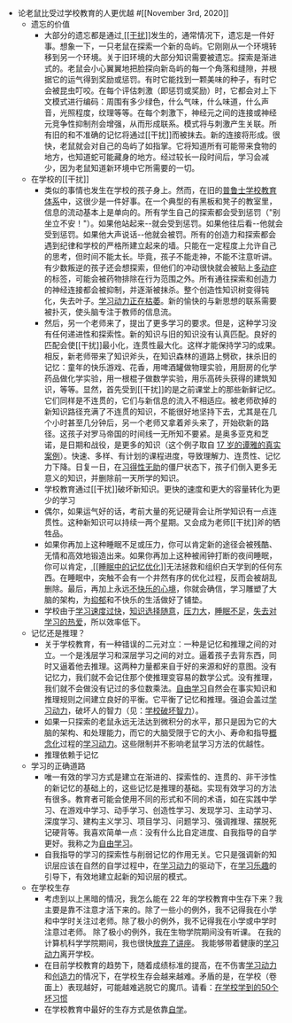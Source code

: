 - 论老鼠比受过学校教育的人更优越 #[[November 3rd, 2020]] 
    - 遗忘的价值
        - 大部分的遗忘都是通过[ [[干扰]]](https://supermemo.guru/wiki/Interference)发生的，通常情况下，遗忘是一件好事。想象一下，一只老鼠在探索一个新的岛屿。它刚刚从一个环境转移到另一个环境。关于旧环境的大部分知识需要被遗忘。探索是渐进式的。老鼠会小心翼翼地把脸探向新岛屿的每一个角落和缝隙，并根据它的运气得到奖励或惩罚。有时它能找到一颗美味的种子，有时它会被昆虫叮咬。在每个评估刺激（即惩罚或奖励）时，它都会对上下文模式进行编码：周围有多少绿色，什么气味，什么味道，什么声音，光照程度，纹理等等。在每个刺激下，神经元之间的连接或神经元竞争性抑制剂会增强，从而形成联系。模式将与刺激产生关联。所有旧的和不准确的记忆将通过[[干扰]]而被抹去。新的连接将形成。很快，老鼠就会对自己的岛屿了如指掌。它将知道所有可能带来食物的地方，也知道蛇可能藏身的地方。经过较长一段时间后，学习会减少，因为老鼠知道新环境中它所需要的一切。
    - 在学校的[[干扰]]
        - 类似的事情也发生在学校的孩子身上。然而，在旧的[普鲁士学校教育体系](https://supermemo.guru/wiki/Prussian_education_system)中，这很少是一件好事。在一个典型的有黑板和凳子的教室里，信息的流动基本上是单向的。所有学生自己的探索都会受到惩罚（"别坐立不安！"）。如果他站起来--就会受到惩罚。如果他往后看--他就会受到惩罚。如果他大声说话--他就会被罚。所有的创造力和探索都会遇到纪律和学校的严格所建立起来的墙。只能在一定程度上允许自己的思考，但时间不能太长。毕竟，孩子不能走神，不能不注意听讲。有少数叛逆的孩子还会想探索，但他们的冲动很快就会被贴上[多动症](https://supermemo.guru/wiki/ADHD)的标签，可能会被药物排除在行为范围之外。所有通往探索和创造力的神经连接都会被抑制，并逐渐被抹杀。整个创造性知识树变得钝化，失去叶子。[学习动力](https://supermemo.guru/wiki/Learn_drive)[正在枯萎](https://supermemo.guru/wiki/Schools_suppress_the_learn_drive)。新的愉快的与新思想的联系需要被扑灭，使头脑专注于教师的信息流。
        - 然后，另一个老师来了，提出了更多学习的要求。但是，这种学习没有任何递进性和探索性。新的知识与旧的知识没有认真匹配。良好的匹配会使[[干扰]]最小化，连贯性最大化。这样才能保持学习的成果。相反，新老师带来了知识斧头，在知识森林的道路上劈砍，抹杀旧的记忆：童年的快乐游戏、花香，用啤酒罐做物理实验，用厨房的化学药品做化学实验，用一根棍子做数学实验，用乐高砖头获得的建筑知识，等等。显然，首先受到[[干扰]]的是之前课堂上的那些新鲜记忆。它们同样是不连贯的，它们与新信息的流入不相适应。被老师砍掉的新知识路径充满了不连贯的知识，不能很好地坚持下去，尤其是在几个小时甚至几分钟后，另一个老师又拿着斧头来了，开始砍新的路径。这孩子对罗马帝国的时间线一无所知不要紧。是奥多亚克和芝诺，是日期和战役，是更多的知识（这个例子取自 [17 岁的谭雅的真实案例](https://supermemo.guru/wiki/Futility_of_schooling)）。快速、多样、有计划的课程进度，导致理解力、连贯性、记忆力下降。日复一日，在[习得性无助](https://supermemo.guru/wiki/Learned_helplessness)的僵尸状态下，孩子们倒入更多无意义的知识，并删除前一天所学的知识。
        - 学校教育通过[[干扰]]破坏新知识。更快的速度和更大的容量转化为更少的学习
        - 偶尔，如果运气好的话，考前大量的死记硬背会让所学知识有一点连贯性。这种新知识可以持续一两个星期。又会成为老师[[干扰]]斧的牺牲品。
        - 如果你再加上这种睡眠不足或压力，你可以肯定新的途径会被残酷、无情和高效地锻造出来。如果你再加上这种被闹钟打断的夜间睡眠，你可以肯定，[ [[睡眠中的记忆优化]]](https://supermemo.guru/wiki/Memory_optimization_in_sleep)无法拯救和组织白天学到的任何东西。在睡眠中，突触不会有一个井然有序的优化过程，反而会被胡乱删除。最后，再加上永远[不快乐的心境](https://supermemo.guru/wiki/Why_students_hate_school%3F)，你就会确信，学习雕塑了大脑的架构，为[抑郁](https://supermemo.guru/wiki/Learning_and_depression)和不快乐的生活做好了铺垫。
        - 学校由于[学习速度过快](https://supermemo.guru/wiki/Futility_of_schooling)，[知识选择随意](https://supermemo.guru/wiki/Learn_drive)，[压力大](https://supermemo.guru/wiki/Stress_resilience)，[睡眠不足](https://supermemo.guru/wiki/Natural_creativity_cycle)，[失去对学习的热爱](https://supermemo.guru/wiki/Pleasure_of_learning)，所以效率低下。
    - 记忆还是推理？
        - 关于学校教育，有一种错误的二元对立：一种是记忆和推理之间的对立。一个是浅层学习和深层学习之间的对立。逼着孩子去背东西，同时又逼着他去推理。这两种力量都来自于好的来源和好的意图。没有记忆力，我们就不会记住那个使推理变容易的数学公式。没有推理，我们就不会做没有记过的多位数乘法。[自由学习](https://supermemo.guru/wiki/Free_learning)自然会在事实知识和推理规则之间建立良好的平衡。它平衡了记忆和推理。强迫会盖过[学习动力](https://supermemo.guru/wiki/Learn_drive)，破坏人的智力（见：[学校破坏智力](https://supermemo.guru/wiki/School_undermines_intelligence)）。
        - 如果一只探索的老鼠永远无法达到微积分的水平，那只是因为它的大脑的架构、和处理能力，而它的大脑受限于它的大小、寿命和指导[概念化](https://supermemo.guru/wiki/Conceptualization)过程的[学习动力](https://supermemo.guru/wiki/Learn_drive)。这些限制并不影响老鼠学习方法的优越性。
        - 推理依赖于记忆
    - 学习的正确道路
        - 唯一有效的学习方式是建立在渐进的、探索性的、连贯的、非干涉性的新记忆的基础上的，这些记忆是推理的基础。实现有效学习的方法有很多。教育者可能会使用不同的形式和不同的术语，如在实践中学习、在游戏中学习、动手学习、创造性学习、发现学习、主动学习、深度学习、建构主义学习、项目学习、问题学习、强调推理、摆脱死记硬背等。我喜欢简单一点：没有什么比自定进度、自我指导的自学更好。我称之为[自由学习](https://supermemo.guru/wiki/Free_learning)。
        - 自我指导的学习的探索性与削弱记忆的作用无关。它只是强调新的知识层应该在自然的自学过程中，在[学习动力](https://supermemo.guru/wiki/Learn_drive)的驱动下，在[学习乐趣](https://supermemo.guru/wiki/Pleasure_of_learning)的引导下，有效地建立起新的知识层的模式。
    - 在学校生存
        - 考虑到以上黑暗的情况，我怎么能在 22 年的学校教育中生存下来？我主要是靠不注意才活下来的。除了一些小的例外，我不记得我在小学和中学时关注过老师。除了极小的例外，我不记得我在小学或中学时注意过老师。 除了极小的例外，我在生物学院期间没有听课。 在我的计算机科学学院期间，我也很快[放弃了讲座](https://supermemo.guru/wiki/How_I_invented_perfect_schooling)。 我能够带着健康的[学习动力](https://supermemo.guru/wiki/Learn_drive)离开学校。
        - 在目前学校教育的趋势下，随着成绩标准的提高，在不伤害[学习动力](https://supermemo.guru/wiki/Learn_drive)和[创造力](https://supermemo.guru/wiki/Creativity)的情况下，在学校生存会越来越难。矛盾的是，在学校（卷面上）表现越好，可能越难逃脱它的魔爪。请看：[在学校学到的50个坏习惯](https://supermemo.guru/wiki/50_bad_habits_learned_at_school)
        - 在学校教育中最好的生存方式是依靠[自学](https://supermemo.guru/wiki/Self-learning)。

